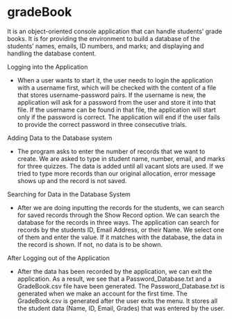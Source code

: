 # gradeBook
It is an object-oriented console application that can handle students’ grade books. It is for providing the environment to build a database of the students’ names, emails, ID numbers, and marks; and displaying and handling the database content.



Logging into the Application
* When a user wants to start it, the user needs to login the application with a username first, which will be checked with the content of a file that stores username-password pairs. If the username is new, the application will ask for a password from the user and store it into that file. If the username can be found in that file, the application will start only if the password is correct. The application will end if the user fails to provide the correct password in three consecutive trials. 

Adding Data to the Database system
* The program asks to enter the number of records that we want to create. We are asked to type in student name, number, email, and marks for three quizzes. The data is added until all vacant slots are used. If we tried to type more records than our original allocation, error message shows up and the record is not saved.

Searching for Data in the Database System
* After we are doing inputting the records for the students, we can search for saved records through the Show Record option. We can search the database for the records in three ways. The application can search for records by the students ID, Email Address, or their Name. We select one of them and enter the value. If it matches with the database, the data in the record is shown. If not, no data is to be shown.

After Logging out of the Application
* After the data has been recorded by the application, we can exit the application. As a result, we see that a Password_Database.txt and a GradeBook.csv file have been generated. The Password_Database.txt is generated when we make an account for the first time. The GradeBook.csv is generated after the user exits the menu. It stores all the student data (Name, ID, Email, Grades) that was entered by the user.
